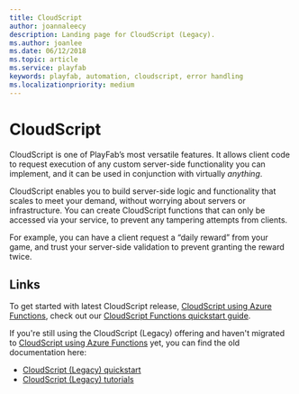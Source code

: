 ```yaml
---
title: CloudScript
author: joannaleecy
description: Landing page for CloudScript (Legacy).
ms.author: joanlee
ms.date: 06/12/2018
ms.topic: article
ms.service: playfab
keywords: playfab, automation, cloudscript, error handling
ms.localizationpriority: medium
---
```


# CloudScript

CloudScript is one of PlayFab’s most versatile features. It allows client code to request execution of any custom server-side functionality you can implement, and it can be used in conjunction with virtually *anything*.

CloudScript enables you to build server-side logic and functionality that scales to meet your demand, without worrying about servers or infrastructure. You can create CloudScript functions that can only be accessed via your service, to prevent any tampering attempts from clients.

For example, you can have a client request a “daily reward” from your game, and trust your server-side validation to prevent granting the reward twice.

## Links

To get started with latest CloudScript release, [CloudScript using Azure Functions](../cloudscript-af/index.md), check out our [CloudScript Functions quickstart guide](../cloudscript-af/quickstart.md).

If you're still using the CloudScript (Legacy) offering and haven't migrated to [CloudScript using Azure Functions](../cloudscript-af/index.md) yet, you can find the old documentation here:
- [CloudScript (Legacy) quickstart](quickstart.md)
- [CloudScript (Legacy) tutorials](tutorials.md)
